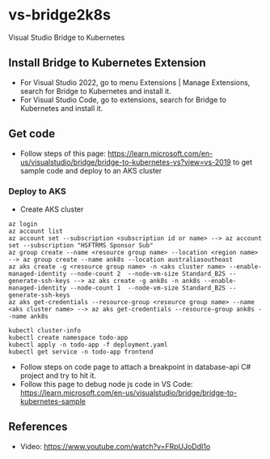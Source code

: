 # vs-bridge2k8s
 Visual Studio Bridge to Kubernetes

## Install Bridge to Kubernetes Extension
- For Visual Studio 2022, go to menu Extensions | Manage Extensions, search for Bridge to Kubernetes and install it.
- For Visual Studio Code, go to extensions, search for Bridge to Kubernetes and install it.

## Get code
- Follow steps of this page: https://learn.microsoft.com/en-us/visualstudio/bridge/bridge-to-kubernetes-vs?view=vs-2019 to get sample code and deploy to an AKS cluster

### Deploy to AKS
- Create AKS cluster
```
az login
az account list
az account set --subscription <subscription id or name> --> az account set --subscription "HSFTRMS Sponsor Sub"
az group create --name <resource group name> --location <region name> --> az group create --name ank8s --location australiasoutheast
az aks create -g <resource group name> -n <aks cluster name> --enable-managed-identity --node-count 2  --node-vm-size Standard_B2S --generate-ssh-keys --> az aks create -g ank8s -n ank8s --enable-managed-identity --node-count 1  --node-vm-size Standard_B2S --generate-ssh-keys
az aks get-credentials --resource-group <resource group name> --name <aks cluster name> --> az aks get-credentials --resource-group ank8s --name ank8s

kubectl cluster-info
kubectl create namespace todo-app
kubectl apply -n todo-app -f deployment.yaml
kubectl get service -n todo-app frontend
```
- Follow steps on code page to attach a breakpoint in database-api C# project and try to hit it.
- Follow this page to debug node js code in VS Code: https://learn.microsoft.com/en-us/visualstudio/bridge/bridge-to-kubernetes-sample

## References
- Video: https://www.youtube.com/watch?v=FRpUJoDdI1o
